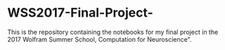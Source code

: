 # WSS2017-Final-Project-
This is the repository containing the notebooks for my final project in the 2017 Wolfram Summer School, Computation for Neuroscience".
